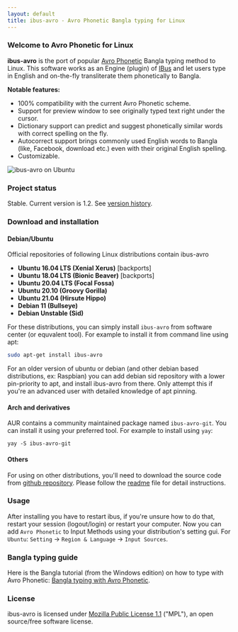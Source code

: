 ```yaml
---
layout: default
title: ibus-avro - Avro Phonetic Bangla typing for Linux
---
```


### Welcome to Avro Phonetic for Linux

**ibus-avro** is the port of popular [Avro Phonetic](http://www.omicronlab.com/avro-keyboard.html) Bangla typing method to Linux. This software works as an Engine (plugin) of [IBus](http://code.google.com/p/ibus/) and let users type in English and on-the-fly transliterate them phonetically to Bangla. 

**Notable features:**

* 100% compatibility with the current Avro Phonetic scheme.
* Support for preview window to see originally typed text right under the cursor.
* Dictionary support can predict and suggest phonetically similar words with correct spelling on the fly.
* Autocorrect support brings commonly used English words to Bangla (like, Facebook, download etc.) even with their original English spelling.
* Customizable.

 ![ibus-avro on Ubuntu](/images/screenshot.png "ibus-avro on Ubuntu")

### Project status
Stable. Current version is 1.2. See [version history](https://github.com/sarim/ibus-avro/releases).

### Download and installation

#### Debian/Ubuntu
Official repositories of following Linux distributions contain ibus-avro

* **Ubuntu 16.04 LTS (Xenial Xerus)** [backports]
* **Ubuntu 18.04 LTS (Bionic Beaver)** [backports]
* **Ubuntu 20.04 LTS (Focal Fossa)**
* **Ubuntu 20.10 (Groovy Gorilla)**
* **Ubuntu 21.04 (Hirsute Hippo)**
* **Debian 11 (Bullseye)**
* **Debian Unstable (Sid)**

For these distributions, you can simply install `ibus-avro` from software center (or equvalent tool). For example to install it from command line using apt:
```sh
sudo apt-get install ibus-avro
```
For an older version of ubuntu or debian (and other debian based distributions, ex: Raspbian) you can add debian sid repository with a lower pin-priority to apt, and install ibus-avro from there. Only attempt this if you're an advanced user with detailed knowledge of apt pinning.

#### Arch and derivatives
AUR contains a community maintained package named `ibus-avro-git`. You can install it using your preferred tool. For example to install using `yay`:
```
yay -S ibus-avro-git
```

#### Others

For using on other distributions, you'll need to download the source code from [github repository](https://github.com/sarim/ibus-avro). Please follow the [readme](https://github.com/sarim/ibus-avro/blob/master/README.md) file for detail instructions.

### Usage

After installing you have to restart ibus, if you're unsure how to do that, restart your session (logout/login) or restart your computer. Now you can add `Avro Phonetic` to Input Methods using your distribution's setting gui. For `Ubuntu`: `Setting` -> `Region & Language` -> `Input Sources`.

### Bangla typing guide
Here is the Bangla tutorial (from the Windows edition) on how to type with Avro Phonetic: [Bangla typing with Avro Phonetic](http://www.omicronlab.com/download/pdf/Bangla%20Typing%20with%20Avro%20Phonetic.pdf).

### License
ibus-avro is licensed under [Mozilla Public License 1.1](https://github.com/sarim/ibus-avro/blob/master/MPL-1.1.txt) ("MPL"), an open source/free software license.
